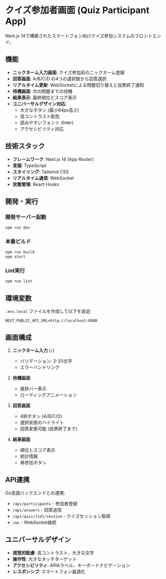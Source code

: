 # クイズ参加者画面 (Quiz Participant App)

Next.js 14で構築されたスマートフォン向けクイズ参加システムのフロントエンド。

## 機能

- **ニックネーム入力画面**: クイズ参加前のニックネーム登録
- **回答画面**: A/B/C/D の4つの選択肢から回答選択
- **リアルタイム更新**: WebSocketによる問題切り替えと投票終了通知
- **待機画面**: 次の問題までの待機
- **結果表示**: 最終順位とスコア表示
- **ユニバーサルデザイン対応**: 
  - 大きなボタン (最小64px高さ)
  - 高コントラスト配色
  - 読みやすいフォント (Inter)
  - アクセシビリティ対応

## 技術スタック

- **フレームワーク**: Next.js 14 (App Router)
- **言語**: TypeScript
- **スタイリング**: Tailwind CSS
- **リアルタイム通信**: WebSocket
- **状態管理**: React Hooks

## 開発・実行

### 開発サーバー起動
```bash
npm run dev
```

### 本番ビルド
```bash
npm run build
npm start
```

### Lint実行
```bash
npm run lint
```

## 環境変数

`.env.local` ファイルを作成して以下を設定:

```
NEXT_PUBLIC_API_URL=http://localhost:8080
```

## 画面構成

1. **ニックネーム入力** (`/`)
   - バリデーション: 2-20文字
   - エラーハンドリング

2. **待機画面**
   - 進捗バー表示
   - ローディングアニメーション

3. **回答画面**
   - 4択ボタン (A/B/C/D)
   - 選択状態のハイライト
   - 回答変更可能 (投票終了まで)

4. **結果画面**
   - 順位とスコア表示
   - 統計情報
   - 再参加ボタン

## API連携

Go言語バックエンドとの連携:
- `/api/participants` - 参加者登録
- `/api/answers` - 回答送信
- `/api/quiz/{id}/session` - クイズセッション取得
- `/ws` - WebSocket接続

## ユニバーサルデザイン

- **視覚的配慮**: 高コントラスト、大きな文字
- **操作性**: 大きなタッチターゲット
- **アクセシビリティ**: ARIAラベル、キーボードナビゲーション
- **レスポンシブ**: スマートフォン最適化